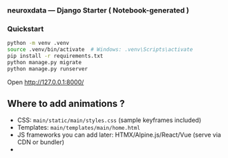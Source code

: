 ### neuroxdata — Django Starter ( Notebook-generated ) 

### Quickstart 
```bash 
python -m venv .venv
source .venv/bin/activate  # Windows: .venv\Scripts\activate
pip install -r requirements.txt
python manage.py migrate
python manage.py runserver
```

Open http://127.0.0.1:8000/

##  Where to add animations ?
- CSS: `main/static/main/styles.css` (sample keyframes included)
- Templates: `main/templates/main/home.html`
- JS frameworks you can add later: HTMX/Alpine.js/React/Vue (serve via CDN or bundler)
- 

